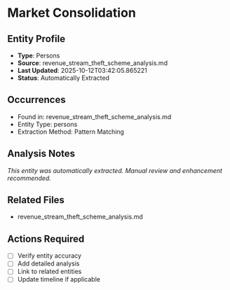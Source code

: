 # Market Consolidation

## Entity Profile
- **Type**: Persons
- **Source**: revenue_stream_theft_scheme_analysis.md
- **Last Updated**: 2025-10-12T03:42:05.865221
- **Status**: Automatically Extracted

## Occurrences
- Found in: revenue_stream_theft_scheme_analysis.md
- Entity Type: persons
- Extraction Method: Pattern Matching

## Analysis Notes
*This entity was automatically extracted. Manual review and enhancement recommended.*

## Related Files
- revenue_stream_theft_scheme_analysis.md

## Actions Required
- [ ] Verify entity accuracy
- [ ] Add detailed analysis
- [ ] Link to related entities
- [ ] Update timeline if applicable
